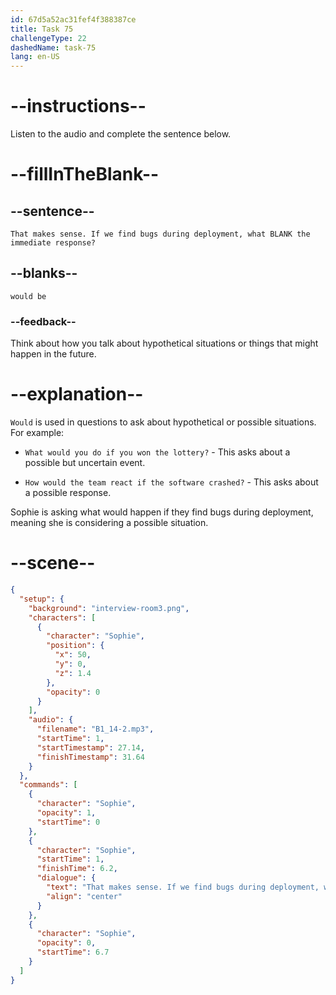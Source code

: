 ```yaml
---
id: 67d5a52ac31fef4f388387ce
title: Task 75
challengeType: 22
dashedName: task-75
lang: en-US
---
```


<!-- (audio) Sophie: That makes sense. If we find bugs during deployment, what would be the immediate response? -->

# --instructions--

Listen to the audio and complete the sentence below.

# --fillInTheBlank--

## --sentence--

`That makes sense. If we find bugs during deployment, what BLANK the immediate response?`

## --blanks--

`would be`

### --feedback--

Think about how you talk about hypothetical situations or things that might happen in the future.

# --explanation--

`Would` is used in questions to ask about hypothetical or possible situations. For example:

- `What would you do if you won the lottery?` - This asks about a possible but uncertain event.

- `How would the team react if the software crashed?` - This asks about a possible response.

Sophie is asking what would happen if they find bugs during deployment, meaning she is considering a possible situation.

# --scene--

```json
{
  "setup": {
    "background": "interview-room3.png",
    "characters": [
      {
        "character": "Sophie",
        "position": {
          "x": 50,
          "y": 0,
          "z": 1.4
        },
        "opacity": 0
      }
    ],
    "audio": {
      "filename": "B1_14-2.mp3",
      "startTime": 1,
      "startTimestamp": 27.14,
      "finishTimestamp": 31.64
    }
  },
  "commands": [
    {
      "character": "Sophie",
      "opacity": 1,
      "startTime": 0
    },
    {
      "character": "Sophie",
      "startTime": 1,
      "finishTime": 6.2,
      "dialogue": {
        "text": "That makes sense. If we find bugs during deployment, what would be the immediate response?",
        "align": "center"
      }
    },
    {
      "character": "Sophie",
      "opacity": 0,
      "startTime": 6.7
    }
  ]
}
```
